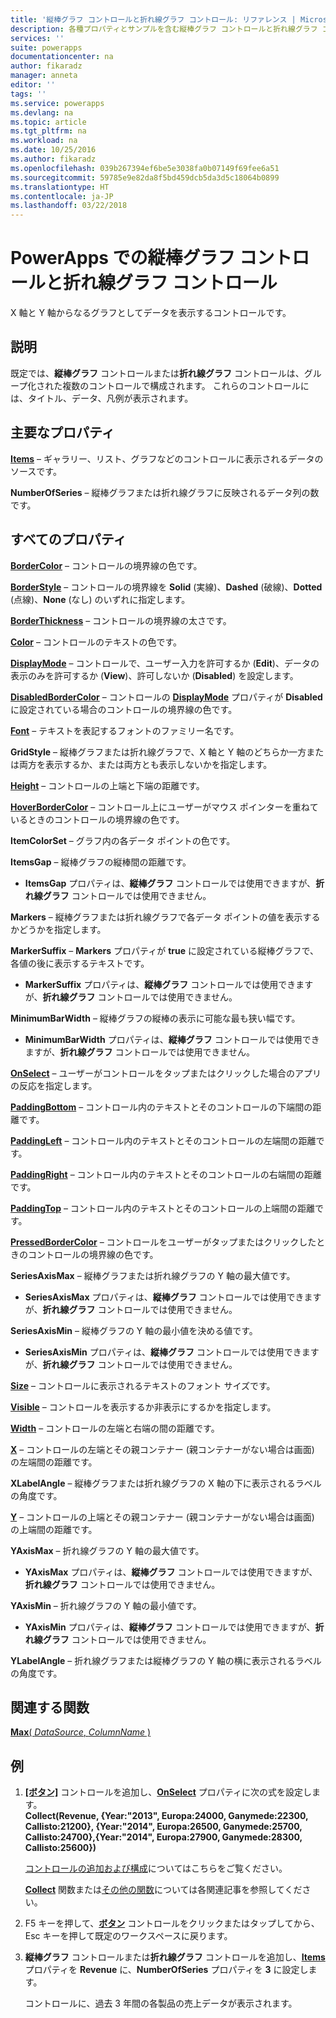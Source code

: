 ```yaml
---
title: '縦棒グラフ コントロールと折れ線グラフ コントロール: リファレンス | Microsoft Docs'
description: 各種プロパティとサンプルを含む縦棒グラフ コントロールと折れ線グラフ コントロールに関する情報
services: ''
suite: powerapps
documentationcenter: na
author: fikaradz
manager: anneta
editor: ''
tags: ''
ms.service: powerapps
ms.devlang: na
ms.topic: article
ms.tgt_pltfrm: na
ms.workload: na
ms.date: 10/25/2016
ms.author: fikaradz
ms.openlocfilehash: 039b267394ef6be5e3038fa0b07149f69fee6a51
ms.sourcegitcommit: 59785e9e82da8f5bd459dcb5da3d5c18064b0899
ms.translationtype: HT
ms.contentlocale: ja-JP
ms.lasthandoff: 03/22/2018
---
```

# <a name="column-chart-and-line-chart-controls-in-powerapps"></a>PowerApps での縦棒グラフ コントロールと折れ線グラフ コントロール
X 軸と Y 軸からなるグラフとしてデータを表示するコントロールです。

## <a name="description"></a>説明
既定では、**縦棒グラフ** コントロールまたは**折れ線グラフ** コントロールは、グループ化された複数のコントロールで構成されます。 これらのコントロールには、タイトル、データ、凡例が表示されます。

## <a name="key-properties"></a>主要なプロパティ
**[Items](properties-core.md)** – ギャラリー、リスト、グラフなどのコントロールに表示されるデータのソースです。

**NumberOfSeries** – 縦棒グラフまたは折れ線グラフに反映されるデータ列の数です。

## <a name="all-properties"></a>すべてのプロパティ
**[BorderColor](properties-color-border.md)** – コントロールの境界線の色です。

**[BorderStyle](properties-color-border.md)** – コントロールの境界線を **Solid** (実線)、**Dashed** (破線)、**Dotted** (点線)、**None** (なし) のいずれに指定します。

**[BorderThickness](properties-color-border.md)** – コントロールの境界線の太さです。

**[Color](properties-color-border.md)** – コントロールのテキストの色です。

**[DisplayMode](properties-core.md)** – コントロールで、ユーザー入力を許可するか (**Edit**)、データの表示のみを許可するか (**View**)、許可しないか (**Disabled**) を設定します。

**[DisabledBorderColor](properties-color-border.md)** – コントロールの **[DisplayMode](properties-core.md)** プロパティが **Disabled** に設定されている場合のコントロールの境界線の色です。

**[Font](properties-text.md)** – テキストを表記するフォントのファミリー名です。

**GridStyle** – 縦棒グラフまたは折れ線グラフで、X 軸と Y 軸のどちらか一方または両方を表示するか、または両方とも表示しないかを指定します。

**[Height](properties-size-location.md)** – コントロールの上端と下端の距離です。

**[HoverBorderColor](properties-color-border.md)** – コントロール上にユーザーがマウス ポインターを重ねているときのコントロールの境界線の色です。

**ItemColorSet** – グラフ内の各データ ポイントの色です。

**ItemsGap** – 縦棒グラフの縦棒間の距離です。

* **ItemsGap** プロパティは、**縦棒グラフ** コントロールでは使用できますが、**折れ線グラフ** コントロールでは使用できません。

**Markers** – 縦棒グラフまたは折れ線グラフで各データ ポイントの値を表示するかどうかを指定します。

**MarkerSuffix** – **Markers** プロパティが **true** に設定されている縦棒グラフで、各値の後に表示するテキストです。

* **MarkerSuffix** プロパティは、**縦棒グラフ** コントロールでは使用できますが、**折れ線グラフ** コントロールでは使用できません。

**MinimumBarWidth** – 縦棒グラフの縦棒の表示に可能な最も狭い幅です。

* **MinimumBarWidth** プロパティは、**縦棒グラフ** コントロールでは使用できますが、**折れ線グラフ** コントロールでは使用できません。

**[OnSelect](properties-core.md)** – ユーザーがコントロールをタップまたはクリックした場合のアプリの反応を指定します。

**[PaddingBottom](properties-size-location.md)** – コントロール内のテキストとそのコントロールの下端間の距離です。

**[PaddingLeft](properties-size-location.md)** – コントロール内のテキストとそのコントロールの左端間の距離です。

**[PaddingRight](properties-size-location.md)** – コントロール内のテキストとそのコントロールの右端間の距離です。

**[PaddingTop](properties-size-location.md)** – コントロール内のテキストとそのコントロールの上端間の距離です。

**[PressedBorderColor](properties-color-border.md)** – コントロールをユーザーがタップまたはクリックしたときのコントロールの境界線の色です。

**SeriesAxisMax** – 縦棒グラフまたは折れ線グラフの Y 軸の最大値です。

* **SeriesAxisMax** プロパティは、**縦棒グラフ** コントロールでは使用できますが、**折れ線グラフ** コントロールでは使用できません。

**SeriesAxisMin** – 縦棒グラフの Y 軸の最小値を決める値です。

* **SeriesAxisMin** プロパティは、**縦棒グラフ** コントロールでは使用できますが、**折れ線グラフ** コントロールでは使用できません。

**[Size](properties-text.md)** – コントロールに表示されるテキストのフォント サイズです。

**[Visible](properties-core.md)** – コントロールを表示するか非表示にするかを指定します。

**[Width](properties-size-location.md)** – コントロールの左端と右端の間の距離です。

**[X](properties-size-location.md)** – コントロールの左端とその親コンテナー (親コンテナーがない場合は画面) の左端間の距離です。

**XLabelAngle** – 縦棒グラフまたは折れ線グラフの X 軸の下に表示されるラベルの角度です。

**[Y](properties-size-location.md)** – コントロールの上端とその親コンテナー (親コンテナーがない場合は画面) の上端間の距離です。

**YAxisMax** – 折れ線グラフの Y 軸の最大値です。

* **YAxisMax** プロパティは、**縦棒グラフ** コントロールでは使用できますが、**折れ線グラフ** コントロールでは使用できません。

**YAxisMin** – 折れ線グラフの Y 軸の最小値です。

* **YAxisMin** プロパティは、**縦棒グラフ** コントロールでは使用できますが、**折れ線グラフ** コントロールでは使用できません。

**YLabelAngle** – 折れ線グラフまたは縦棒グラフの Y 軸の横に表示されるラベルの角度です。

## <a name="related-functions"></a>関連する関数
[**Max**( *DataSource*, *ColumnName* )](../functions/function-aggregates.md)

## <a name="example"></a>例
1. **[[ボタン]](control-button.md)** コントロールを追加し、**[OnSelect](properties-core.md)** プロパティに次の式を設定します。<br>
   **Collect(Revenue, {Year:"2013", Europa:24000, Ganymede:22300, Callisto:21200}, {Year:"2014", Europa:26500, Ganymede:25700, Callisto:24700},{Year:"2014", Europa:27900, Ganymede:28300, Callisto:25600})**
   
    [コントロールの追加および構成](../add-configure-controls.md)についてはこちらをご覧ください。
   
    **[Collect](../functions/function-clear-collect-clearcollect.md)** 関数または[その他の関数](../formula-reference.md)については各関連記事を参照してください。
2. F5 キーを押して、**[ボタン](control-button.md)** コントロールをクリックまたはタップしてから、Esc キーを押して既定のワークスペースに戻ります。
3. **縦棒グラフ** コントロールまたは**折れ線グラフ** コントロールを追加し、**[Items](properties-core.md)** プロパティを **Revenue** に、**NumberOfSeries** プロパティを **3** に設定します。
   
    コントロールに、過去 3 年間の各製品の売上データが表示されます。

